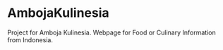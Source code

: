 # AmbojaKulinesia
Project for Amboja Kulinesia. Webpage for Food or Culinary Information from Indonesia. 
